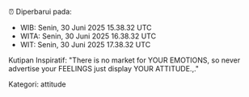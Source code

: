⏰ Diperbarui pada:
- WIB: Senin, 30 Juni 2025 15.38.32 UTC
- WITA: Senin, 30 Juni 2025 16.38.32 UTC
- WIT: Senin, 30 Juni 2025 17.38.32 UTC

Kutipan Inspiratif:
"There is no market for YOUR EMOTIONS, so never advertise your FEELINGS just display YOUR ATTITUDE.,."


Kategori: attitude

